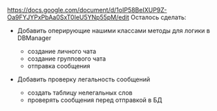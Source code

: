 https://docs.google.com/document/d/1oIP58BeIXUP9Z-Oa9FYJYPxPbAa0SxT0IeU5YNp55pM/edit 
Осталось сделать:
* Добавить оперирующие нашими классами методы для логики в DBManager
   * создание личного чата 
   * создание группового чата
   * отправка сообщения

* Добавить проверку легальность сообщений
   * создать таблицу нелегальных слов
   * проверять сообщения перед отправкой в БД
